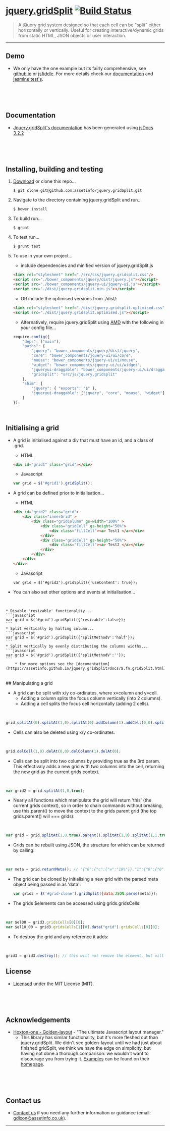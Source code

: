 # [jquery.gridSplit](https://github.com/assetinfo/jquery.gridSplit)         [![Build Status](https://travis-ci.org/assetinfo/jquery.gridSplit.png)](https://travis-ci.org/assetinfo/jquery.gridSplit)

   >A jQuery grid system designed so that each cell can be "split" either horizontally or vertically. Useful for creating interactive/dynamic grids from static HTML, JSON objects or user interaction.

--------
## Demo

* We only have the one example but its fairly comprehensive, see [github.io](https://assetinfo.github.io/jquery.gridSplit) or [jsfiddle](http://jsfiddle.net/graydixon/jo42v1q9/). For more details check our [documentation](https://assetinfo.github.io/jquery.gridSplit/docs/) and [jasmine test's](https://github.com/assetinfo/jquery.gridSplit/tree/master/spec).
<br/>
<br/>
<br/>

## Documentation

* [Jquery.gridSplit's documentation](https://assetinfo.github.io/jquery.gridSplit/docs/) has been generated using [jsDocs 3.2.2](https://github.com/jsdoc3/jsdoc)
<br/>
<br/>
<br/>

## Installing, building and testing
1. [Download](https://github.com/assetinfo/jquery.gridSplit/archive/master.zip) or clone this repo...
   ```
   $ git clone git@github.com:assetinfo/jquery.gridSplit.git
   ```

2. Navigate to the directory containing jquery.gridSplit and run...

   ```
   $ bower install
   ```

3. To build run...

   ```
   $ grunt
   ```

4. To test run...

   ```
   $ grunt test
   ```

5. To use in your own  project...
   
   * include dependencies and minified version of jquery.gridSplit.js

   ```html
   <link rel="stylesheet" href="./src/css/jquery.gridsplit.css"/>
   <script src="./bower_components/jquery/dist/jquery.js"></script>
   <script src="./bower_components/jquery-ui/jquery-ui.js"></script>
   <script src="./dist/jquery.gridsplit.min.js"></script>
   ```
   
   * OR include the optimised versions from ./dist/:

   ```html
   <link rel="stylesheet" href="./dist/jquery.gridsplit.optimised.css"/>
   <script src="./dist/jquery.gridsplit.optimised.js"></script>
   ```

   * Alternatively, require jquery.gridSplit using [AMD](https://github.com/assetinfo/jquery.gridSplit/blob/master/main.js) with the following in your config file...

   ```javascript
   require.config({
       "deps": ["main"],
       "paths": {
           "jquery": "bower_components/jquery/dist/jquery",
           "core": "bower_components/jquery-ui/ui/core",
           "mouse": "bower_components/jquery-ui/ui/mouse",
           "widget": "bower_components/jquery-ui/ui/widget",
           "jqueryui-draggable": "bower_components/jquery-ui/ui/draggable",
           "gridsplit": "src/js/jquery.gridsplit"
       },
       "shim": {
           "jquery": { "exports": "$" },
           "jqueryui-draggable": ["jquery", "core", "mouse", "widget"]
       }
   });
   ```
<br/>

## Initialising a grid

* A grid is initialised against a div that must have an id, and a class of .grid.

    * HTML
    ```html
    <div id="grid1" class="grid"></div>
    ```
    * Javascript
    ```javascript
    var grid = $('#grid1').gridSplit();
    ```
* A grid can be defined prior to initialisation...
    * HTML
    ```html
    <div id="grid2" class="grid">
        <div class="innerGrid" >
            <div class="gridColumn" gs-width="100%" >
                <div class="gridCell" gs-height="50%">
                    <div class="fillCell"><a> Test1 </a></div>
                </div>
                <div class="gridCell" gs-height="50%">
                    <div class="fillCell"><a> Test2 </a></div>
                </div>
            </div>
        </div>
    </div>
    ```
    * Javascript
    ```
    var grid = $('#grid2').gridSplit({'useContent': true});
    ```
  
* You can also set other options and events at initialisation...
<br/>

    * Disable 'resizable' functionality...
    ```javascript
    var grid = $('#grid').gridSplit({'resizable':false});
    ```
    * Split vertically by halfing column...
    ```javascript
    var grid = $('#grid').gridSplit({'splitMethodV':'half'});
    ```
    * Split vertically by evenly distributing the columns widths...
    ```javascript
    var grid = $('#grid').gridSplit({'splitMethodV':''});
    ```
        * for more options see the [documentation](https://assetinfo.github.io/jquery.gridSplit/docs/$.fn.gridSplit.html).
    
<br/>
## Manipulating a grid


* A grid can be split with x/y co-ordinates, where x=column and y=cell. 
  * Adding a column splits the focus column vertically (into 2 columns). 
  * Adding a cell splits the focus cell horizontally (adding 2 cells).
<br/>

  ```javascript
  grid.splitAt(0).splitAt(1,0).splitAt(0).addColumn(1).addCell(0,0).splitAt(1,0);
  ```
* Cells can also be deleted using x/y co-ordinates:
<br/>

  ```javascript
  grid.delCell(1,0).delAt(0,0).delColumn(1).delAt(0);
  ``` 
* Cells can be split into two columns by providing true as the 3rd param. This effectivaly adds a new grid with two columns into the cell, returning the new grid as the current grids context.
<br/>

  ```javascript
  var grid2 = grid.splitAt(1,0,true);
  ``` 
* Nearly all functions which manipulate the grid will return 'this' (the current grids context), so in order to chain commands without breaking, use this.parent() to move the context to the grids parent grid (the top grids.parent() will === grids):
<br/>

  ```javascript
  var grid = grid.splitAt(1,0,true).parent().splitAt(1,0).splitAt(1,1,true).parent(); // grid is still #grids gridSplit instance
  ``` 
* Grids can be rebuilt using JSON, the structure for which can be returned by calling:
<br/>

  ```javascript
  var meta = grid.returnMeta(); // "{"0":{"c":{"w":"19%"}},"1":{"0":{"0":{"c":{"w":"50%"}},"1":{"c":{"w":"50%"}},"h":"50%"},"1":{"h":"50%"},"c":{"w":"81%"}}}"
  ``` 
* The grid can be cloned by initialising a new grid with the parsed meta object being passed in as 'data':
  <br/>

  ```javascript
  var grid3 = $('#grid-clone').gridSplit({data:JSON.parse(meta)});
  ``` 

* The grids $elements can be accessed using grids.gridsCells:
<br/>

  ```javascript
  var $el00 = grid3.gridsCells[0][0];
  var $el10_00 = grid3.gridsCells[1][0].data("grid").gridsCells[0][0];
  ```

* To destroy the grid and any reference it adds:
<br/>

  ```javascript
  grid3 = grid3.destroy(); // this will not remove the element, but will empty it
  ```

## License
  * [Licensed](https://github.com/assetinfo/jquery.gridSplit/blob/master/LICENSE) under the MIT License (MIT).
<br/>
<br/>
<br/>

## Acknowledgements 
* [Hoxton-one - Golden-layout](https://github.com/hoxton-one/golden-layout) - "The ultimate Javascript layout manager."
  * This library has similar functionality, but it's more fleshed out than jquery.gridSplit. We didn't see golden-layout until we had just about finished gridSplit, we think we have the edge on simplicity, but having not done a thorough comparison: we wouldn't want to discourage you from trying it. [Examples](https://golden-layout.com/examples) can be found on their [homepage](https://golden-layout.com/).
<br/>
<br/>
<br/>

## Contact us
* [Contact us](mailto:gdixon@assetinfo.co.uk?Subject=jQuery.gridSplit%20Enquiry...) if you need any further information or guidance (email: gdixon@assetinfo.co.uk).

--------